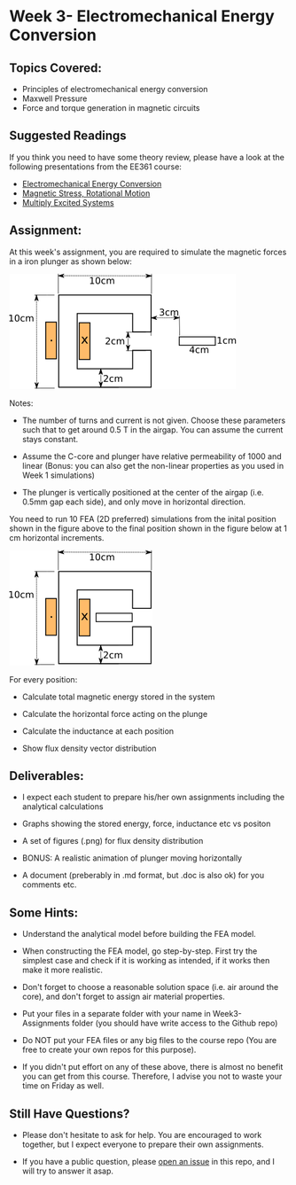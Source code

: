 # Week 3- Electromechanical Energy Conversion

## Topics Covered:

- Principles of electromechanical energy conversion
- Maxwell Pressure
- Force and torque generation in magnetic circuits

## Suggested Readings

If you think you need to have some theory review, please have a look at the following presentations from the EE361 course:

- [Electromechanical Energy Conversion](http://keysan.me/presentations/ee361_electromechanical_conversion.html)
- [Magnetic Stress, Rotational Motion](http://keysan.me/presentations/ee361_virtual_work.html)
- [Multiply Excited Systems](http://keysan.me/presentations/ee361_multiply_excited.html)

## Assignment:

At this week's assignment, you are required to simulate the magnetic forces in a iron plunger as shown below:

![](./images/magnetic-force.png)

Notes:

- The number of turns and current is not given. Choose these parameters such that to get around 0.5 T in the airgap. You can assume the current stays constant.

- Assume the C-core and plunger have relative permeability of 1000 and linear (Bonus: you can also get the non-linear properties as you used in Week 1 simulations)

- The plunger is vertically positioned at the center of the airgap (i.e. 0.5mm gap each side), and only move in horizontal direction.


You need to run 10 FEA (2D preferred) simulations from the inital position shown in the figure above to the final position shown in the figure below at 1 cm horizontal increments.

![](./images/magnetic-force-final.png)

For every position:

- Calculate total magnetic energy stored in the system

- Calculate the horizontal force acting on the plunge

- Calculate the inductance at each position

- Show flux density vector distribution


## Deliverables:

- I expect each student to prepare his/her own assignments including the analytical calculations

- Graphs showing the stored energy, force, inductance etc vs positon 

- A set of figures (.png) for flux density distribution

- BONUS: A realistic animation of plunger moving horizontally

- A document (preberably in .md format, but .doc is also ok) for you comments etc.

## Some Hints:

- Understand the analytical model before building the FEA model.

- When constructing the FEA model, go step-by-step. First try the simplest case and check if it is working as intended, if it works then make it more realistic.

- Don't forget to choose a reasonable solution space (i.e. air around the core), and don't forget to assign air material properties.

- Put your files in a separate folder with your name in Week3-Assignments folder (you should have write access to the Github repo)

- Do NOT put your FEA files or any big files to the course repo (You are free to create your own repos for this purpose).

- If you didn't put effort on any of these above, there is almost no benefit you can get from this course. Therefore, I advise you not to waste your time on Friday as well.

## Still Have Questions?

- Please don't hesitate to ask for help. You are encouraged to work together, but I expect everyone to prepare their own assignments.

- If you have a public question, please [open an issue](https://github.com/odtu/motor-design/issues/new) in this repo, and I will try to answer it asap.

